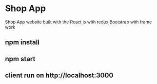 # Shop App

Shop App website built with the React js with redux,Bootstrap with frame work

## npm install

## npm start

## client run on http://localhost:3000

